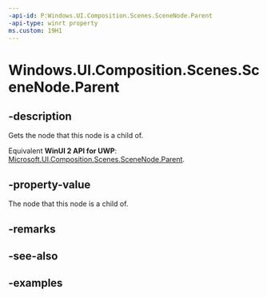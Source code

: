```yaml
---
-api-id: P:Windows.UI.Composition.Scenes.SceneNode.Parent
-api-type: winrt property
ms.custom: 19H1
---
```


<!-- Property syntax.
public SceneNode Parent { get; }
-->

# Windows.UI.Composition.Scenes.SceneNode.Parent

## -description

Gets the node that this node is a child of.

Equivalent **WinUI 2 API for UWP**: [Microsoft.UI.Composition.Scenes.SceneNode.Parent](/windows/winui/api/microsoft.ui.composition.scenes.scenenode.parent).

## -property-value

The node that this node is a child of.

## -remarks

## -see-also

## -examples

